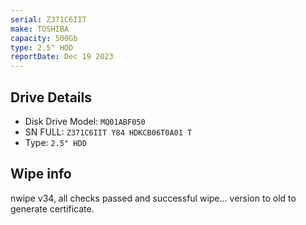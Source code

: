 ```yaml
---
serial: Z371C6IIT
make: TOSHIBA
capacity: 500Gb
type: 2.5" HDD
reportDate: Dec 19 2023
---
```


## Drive Details

- Disk Drive Model: <code>MQ01ABF050</code>
- SN FULL: <code>Z371C6IIT Y84 HDKCB06T0A01 T</code>
- Type: <code>2.5" HDD</code>

## Wipe info

nwipe v34, all checks passed and successful wipe... version to old to generate certificate.

<!--object data="hddreports/NAME.pdf" type="application/pdf" width="100%" height="700px">
    <embed width="100%" src="hddreports/NAME.pdf">
        <p>This browser does not support PDFs or Want a copy for yourself? Please download the PDF to view it: <a href="hddreports/NAME.pdf">Download PDF</a>.</p>
    </embed>
</object-->